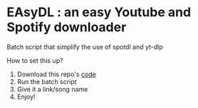 # EAsyDL : an easy Youtube and Spotify downloader
Batch script that simplify the use of spotdl and yt-dlp

How to set this up?
1. Download this repo's <a href="https://github.com/TyraVex/spotdl-youtube-dl-cli-shortcut/archive/refs/heads/main.zip">code</a>
2. Run the batch script
3. Give it a link/song name
4. Enjoy!
